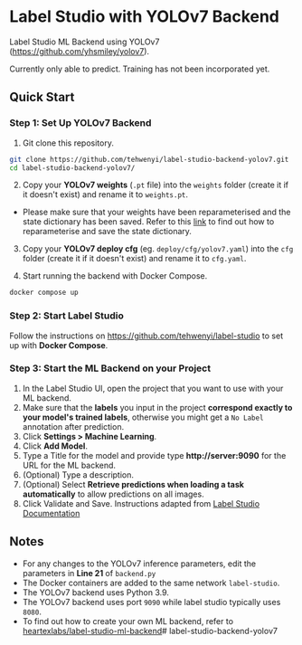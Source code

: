 # Label Studio with YOLOv7 Backend
Label Studio ML Backend using YOLOv7 (https://github.com/yhsmiley/yolov7).

Currently only able to predict. Training has not been incorporated yet.

## Quick Start

### Step 1: Set Up YOLOv7 Backend
1. Git clone this repository.
```bash
git clone https://github.com/tehwenyi/label-studio-backend-yolov7.git
cd label-studio-backend-yolov7/
```

2. Copy your **YOLOv7 weights** (`.pt` file) into the `weights` folder (create it if it doesn't exist) and rename it to `weights.pt`.
- Please make sure that your weights have been reparameterised and the state dictionary has been saved. Refer to this [link](https://github.com/DinoHub/yolov7_pipeline/tree/main#to-convert-weights-for-use-in-inference-branch) to find out how to reparameterise and save the state dictionary.

3. Copy your **YOLOv7 deploy cfg** (eg. `deploy/cfg/yolov7.yaml`) into the `cfg` folder (create it if it doesn't exist) and rename it to `cfg.yaml`.

4. Start running the backend with Docker Compose.
```bash
docker compose up
```

### Step 2: Start Label Studio
Follow the instructions on https://github.com/tehwenyi/label-studio to set up with **Docker Compose**.

### Step 3: Start the ML Backend on your Project
1. In the Label Studio UI, open the project that you want to use with your ML backend.
2. Make sure that the **labels** you input in the project **correspond exactly to your model's trained labels**, otherwise you might get a `No Label` annotation after prediction.
3. Click **Settings > Machine Learning**.
4. Click **Add Model**.
5. Type a Title for the model and provide type **http://server:9090** for the URL for the ML backend.
6. (Optional) Type a description.
7. (Optional) Select **Retrieve predictions when loading a task automatically** to allow predictions on all images.
8. Click Validate and Save.
Instructions adapted from [Label Studio Documentation](https://labelstud.io/guide/ml.html#Add-an-ML-backend-to-Label-Studio)

## Notes
- For any changes to the YOLOv7 inference parameters, edit the parameters in **Line 21** of `backend.py`
- The Docker containers are added to the same network `label-studio`.
- The YOLOv7 backend uses Python 3.9.
- The YOLOv7 backend uses port `9090` while label studio typically uses `8080`.
- To find out how to create your own ML backend, refer to [heartexlabs/label-studio-ml-backend](https://github.com/heartexlabs/label-studio-ml-backend)# label-studio-backend-yolov7
